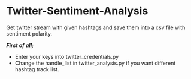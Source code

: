# Twitter-Sentiment-Analysis

Get twitter stream with given hashtags and save them into a csv file with sentiment polarity. 

***First of all;***
- Enter your keys into twitter_credentials.py
- Change the handle_list in twitter_analysis.py if you want different hashtag track list.

